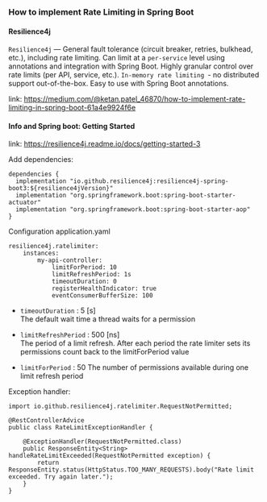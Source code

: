 ### How to implement Rate Limiting in Spring Boot

#### Resilience4j

`Resilience4j` — General fault tolerance (circuit breaker, retries, bulkhead, etc.), including rate limiting.
Can limit at a `per-service` level using annotations and integration with Spring Boot.
Highly granular control over rate limits (per API, service, etc.).
`In-memory rate limiting `- no distributed support out-of-the-box.
Easy to use with Spring Boot annotations.

link: https://medium.com/@ketan.patel_46870/how-to-implement-rate-limiting-in-spring-boot-61a4e9924f6e

#### Info and Spring boot: Getting Started

link: https://resilience4j.readme.io/docs/getting-started-3

Add dependencies:

```
dependencies {
  implementation "io.github.resilience4j:resilience4j-spring-boot3:${resilience4jVersion}"
  implementation "org.springframework.boot:spring-boot-starter-actuator"
  implementation "org.springframework.boot:spring-boot-starter-aop"
}
```

Configuration application.yaml

```
resilience4j.ratelimiter:
    instances:
        my-api-controller:
            limitForPeriod: 10
            limitRefreshPeriod: 1s
            timeoutDuration: 0
            registerHealthIndicator: true
            eventConsumerBufferSize: 100
```

* `timeoutDuration` : 5 [s]  
  The default wait time a thread waits for a permission

* `limitRefreshPeriod` : 500 [ns]    
  The period of a limit refresh. After each period the rate limiter sets its permissions
  count back to the limitForPeriod value

* `limitForPeriod` : 50
  The number of permissions available during one limit refresh period

Exception handler:

```
import io.github.resilience4j.ratelimiter.RequestNotPermitted;

@RestControllerAdvice
public class RateLimitExceptionHandler {

    @ExceptionHandler(RequestNotPermitted.class)
    public ResponseEntity<String> handleRateLimitExceeded(RequestNotPermitted exception) {
        return ResponseEntity.status(HttpStatus.TOO_MANY_REQUESTS).body("Rate limit exceeded. Try again later.");
    }
}
```
